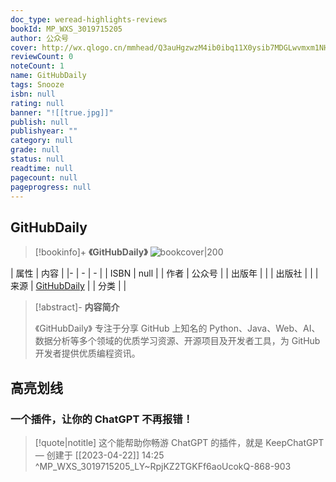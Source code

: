 ```yaml
---
doc_type: weread-highlights-reviews
bookId: MP_WXS_3019715205
author: 公众号
cover: http://wx.qlogo.cn/mmhead/Q3auHgzwzM4ib0ibq11X0ysib7MDGLwvmxm1NHqHW2lDTS8o0sTnIR50A/0
reviewCount: 0
noteCount: 1
name: GitHubDaily
tags: Snooze
isbn: null
rating: null
banner: "![[true.jpg]]"
publish: null
publishyear: ""
category: null
grade: null
status: null
readtime: null
pagecount: null
pageprogress: null
---
```


## GitHubDaily

> [!bookinfo]+ **《GitHubDaily》**
> ![bookcover|200](http://wx.qlogo.cn/mmhead/Q3auHgzwzM4ib0ibq11X0ysib7MDGLwvmxm1NHqHW2lDTS8o0sTnIR50A/0)
>
| 属性   | 内容                                       |
|- | - | - |
| ISBN   | null  |
| 作者   | 公众号                         |
| 出版年 |    | 
| 出版社 |                        |
| 来源   | [GitHubDaily](https://weread.qq.com/web/) |
| 分类   |                         |

> [!abstract]- **内容简介**
> 
> 《GitHubDaily》
> 专注于分享 GitHub 上知名的 Python、Java、Web、AI、数据分析等多个领域的优质学习资源、开源项目及开发者工具，为 GitHub 开发者提供优质编程资讯。

## 高亮划线
### 一个插件，让你的 ChatGPT 不再报错！

> [!quote|notitle] 
> 这个能帮助你畅游 ChatGPT 的插件，就是 KeepChatGPT  
— 创建于 [[2023-04-22]] 14:25 ^MP_WXS_3019715205_LY~RpjKZ2TGKFf6aoUcokQ-868-903


